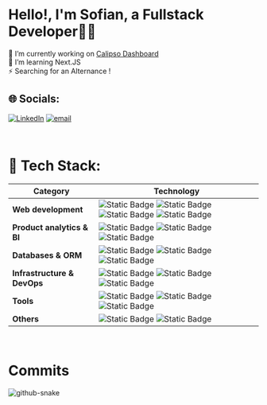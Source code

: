 # Hello!, I'm Sofian, a Fullstack Developer👋🏼
🔭 I’m currently working on [Calipso Dashboard](https://demo.calipso.me)<br>
🌱 I’m learning Next.JS<br>
⚡ Searching for an Alternance !

## 🌐 Socials:
[![LinkedIn](https://img.shields.io/badge/LinkedIn-%230077B5.svg?logo=linkedin&logoColor=white)](https://linkedin.com/in/ElSofian) [![email](https://img.shields.io/badge/Email-D14836?logo=gmail&logoColor=white)](mailto:sofian.elaloui03@gmail.com) 

<br>

# 💫 Tech Stack:

| **Category**                 | **Technology**         |
|------------------------------|------------------------|
| **Web development**          | ![Static Badge](https://img.shields.io/badge/TypeScript-05122A?style=flat&logo=TypeScript&logoColor=c6d7f5&color=353535) ![Static Badge](https://img.shields.io/badge/React-05122A?logo=React&logoColor=c6d7f5&color=353535) ![Static Badge](https://img.shields.io/badge/Next.js-05122A?style=flat&logo=Next.js&logoColor=c6d7f5&color=353535) ![Static Badge](https://img.shields.io/badge/Tailwind_CSS-05122A?logo=Tailwind%20CSS&logoColor=c6d7f5&color=353535) |
| **Product analytics & BI**   | ![Static Badge](https://img.shields.io/badge/Mixpanel-05122A?logo=Mixpanel&logoColor=c6d7f5&color=353535) ![Static Badge](https://img.shields.io/badge/Posthog-05122A?logo=Posthog&logoColor=c6d7f5&color=353535) ![Static Badge](https://img.shields.io/badge/New%20Relic-05122A?logo=newrelic&logoColor=c6d7f5&color=353535) |
| **Databases & ORM**          | ![Static Badge](https://img.shields.io/badge/Prisma-05122A?logo=prisma&logoColor=c6d7f5&color=353535) ![Static Badge](https://img.shields.io/badge/MySQL-05122A?logo=mysql&logoColor=c6d7f5&color=353535) ![Static Badge](https://img.shields.io/badge/Postgresql-05122A?logo=postgresql&logoColor=c6d7f5&color=353535) |
| **Infrastructure & DevOps**   | ![Static Badge](https://img.shields.io/badge/Nginx-05122A?style=flat&logo=Nginx&logoColor=c6d7f5&color=353535) ![Static Badge](https://img.shields.io/badge/Docker-05122A?style=flat&logo=Docker&logoColor=c6d7f5&color=353535) ![Static Badge](https://img.shields.io/badge/NodeJS-05122A?logo=node.js&logoColor=c6d7f5&color=353535) |
| **Tools**                    | ![Static Badge](https://img.shields.io/badge/Figma-05122A?style=flat&logo=Figma&logoColor=c6d7f5&color=353535) ![Static Badge](https://img.shields.io/badge/Notion-05122A?style=flat&logo=Notion&logoColor=c6d7f5&color=353535) ![Static Badge](https://img.shields.io/badge/Trello-05122A?style=flat&logo=Trello&logoColor=c6d7f5&color=353535) |
| **Others**                    | ![Static Badge](https://img.shields.io/badge/C++-%2300599C.svg?style=flat&logo=c%2B%2B&logoColor=c6d7f5&color=353535) ![Static Badge](https://img.shields.io/badge/C-%2300599C.svg?style=flat&logo=c&logoColor=c6d7f5&color=353535)

<br>

# Commits
<picture>
  <source media="(prefers-color-scheme: dark)" srcset="https://raw.githubusercontent.com/tobiasmeyhoefer/tobiasmeyhoefer/output/github-snake-dark.svg" />
  <source media="(prefers-color-scheme: light)" srcset="https://raw.githubusercontent.com/tobiasmeyhoefer/tobiasmeyhoefer/output/github-snake.svg" />
  <img alt="github-snake" src="https://raw.githubusercontent.com/tobiasmeyhoefer/tobiasmeyhoefer/output/github-snake.svg" />
</picture>

